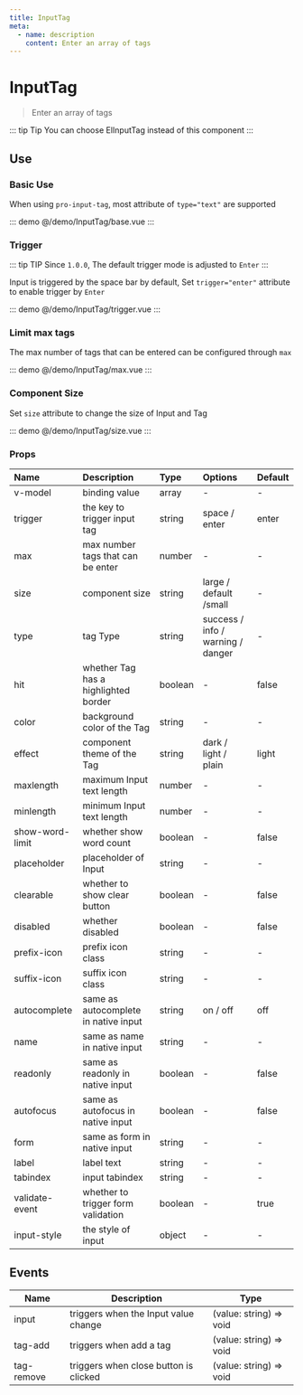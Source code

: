 ```yaml
---
title: InputTag
meta:
  - name: description
    content: Enter an array of tags
---
```


# InputTag

> Enter an array of tags

::: tip Tip
You can choose ElInputTag instead of this component
:::

## Use

### Basic Use

When using `pro-input-tag`, most attribute of `type="text"` are supported

::: demo
@/demo/InputTag/base.vue
:::

### Trigger

::: tip TIP
Since `1.0.0`, The default trigger mode is adjusted to `Enter`
:::

Input is triggered by the space bar by default, Set `trigger="enter"` attribute to enable trigger by `Enter`

::: demo
@/demo/InputTag/trigger.vue
:::

### Limit max tags

The max number of tags that can be entered can be configured through `max`

::: demo
@/demo/InputTag/max.vue
:::

### Component Size

Set `size` attribute to change the size of Input and Tag

::: demo
@/demo/InputTag/size.vue
:::

### Props

| Name            | Description                          | Type    | Options                           | Default |
| :-------------- | :----------------------------------- | :------ | :-------------------------------- | :------ |
| v-model         | binding value                        | array   | -                                 | -       |
| trigger         | the key to trigger input tag         | string  | space / enter                     | enter   |
| max             | max number tags that can be enter    | number  | -                                 | -       |
| size            | component size                       | string  | large / default /small            | -       |
| type            | tag Type                             | string  | success / info / warning / danger | -       |
| hit             | whether Tag has a highlighted border | boolean | -                                 | false   |
| color           | background color of the Tag          | string  | -                                 | -       |
| effect          | component theme of the Tag           | string  | dark / light / plain              | light   |
| maxlength       | maximum Input text length            | number  | -                                 | -       |
| minlength       | minimum Input text length            | number  | -                                 | -       |
| show-word-limit | whether show word count              | boolean | -                                 | false   |
| placeholder     | placeholder of Input                 | string  | -                                 | -       |
| clearable       | whether to show clear button         | boolean | -                                 | false   |
| disabled        | whether disabled                     | boolean | -                                 | false   |
| prefix-icon     | prefix icon class                    | string  | -                                 | -       |
| suffix-icon     | suffix icon class                    | string  | -                                 | -       |
| autocomplete    | same as autocomplete in native input | string  | on / off                          | off     |
| name            | same as name in native input         | string  | -                                 | -       |
| readonly        | same as readonly in native input     | boolean | -                                 | false   |
| autofocus       | same as autofocus in native input    | boolean | -                                 | false   |
| form            | same as form in native input         | string  | -                                 | -       |
| label           | label text                           | string  | -                                 | -       |
| tabindex        | input tabindex                       | string  | -                                 | -       |
| validate-event  | whether to trigger form validation   | boolean | -                                 | true    |
| input-style     | the style of input                   | object  | -                                 | -       |

## Events

| Name       | Description                           | Type                    |
| ---------- | ------------------------------------- | ----------------------- |
| input      | triggers when the Input value change  | (value: string) => void |
| tag-add    | triggers when add a tag               | (value: string) => void |
| tag-remove | triggers when close button is clicked | (value: string) => void |
